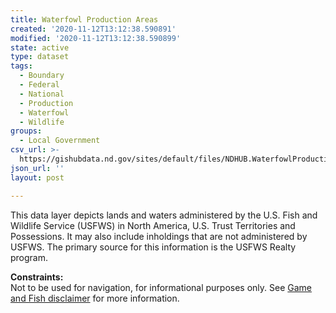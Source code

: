 ```yaml
---
title: Waterfowl Production Areas
created: '2020-11-12T13:12:38.590891'
modified: '2020-11-12T13:12:38.590899'
state: active
type: dataset
tags:
  - Boundary
  - Federal
  - National
  - Production
  - Waterfowl
  - Wildlife
groups:
  - Local Government
csv_url: >-
  https://gishubdata.nd.gov/sites/default/files/NDHUB.WaterfowlProductionAreas_1.csv
json_url: ''
layout: post

---
```

<p>This data layer depicts lands and waters administered by the U.S. Fish and Wildlife Service (USFWS) in North America, U.S. Trust Territories and Possessions. It may also include inholdings that are not administered by USFWS. The primary source for this information is the USFWS Realty program.</p>
<p><strong>Constraints:</strong><br />
Not to be used for navigation, for informational purposes only. See <a href="/game-and-fish-department-disclaimer">Game and Fish disclaimer</a> for more information.</p>


